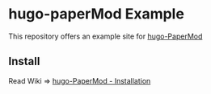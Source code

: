 # hugo-paperMod Example

This repository offers an example site for [hugo-PaperMod](https://github.com/adityatelange/hugo-PaperMod)

## Install

Read Wiki => [hugo-PaperMod - Installation](https://github.com/adityatelange/hugo-PaperMod/wiki/Installation)
